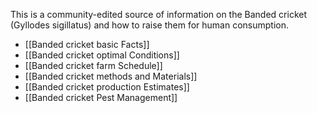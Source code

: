 This is a community-edited source of information on the Banded cricket (Gyllodes sigillatus) and how to raise them for human consumption.

* [[Banded cricket basic Facts]]
* [[Banded cricket optimal Conditions]]
* [[Banded cricket farm Schedule]] 
* [[Banded cricket methods and Materials]]
* [[Banded cricket production Estimates]]
* [[Banded cricket Pest Management]]
